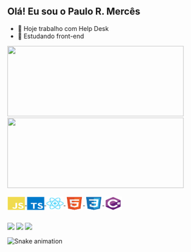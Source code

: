 ## Olá! Eu sou o Paulo R. Mercês

- 🔭 Hoje trabalho com Help Desk
- 🌱 Estudando front-end

<div>
    <a href="https://github.com/prmerces">
    <img height="160cm" width="400cm" src="https://github-readme-stats.vercel.app/api?username=prmerces&show_icons=true&theme=dark&include_all_commits=true&count_private=true"/>
    <img height="160cm" width="400cm" src="https://github-readme-stats.vercel.app/api/top-langs/?username=prmerces&layout=compact&langs_count=16&theme=dark"/>
</div>
<div style="display: inline_block"><br> 
    <img align="center" alt="Rafa-Js" height="30" width="40" src="https://raw.githubusercontent.com/devicons/devicon/master/icons/javascript/javascript-plain.svg">
    <img align="center" alt="Rafa-Js" height="30" width="40" src="https://raw.githubusercontent.com/devicons/devicon/master/icons/typescript/typescript-plain.svg">
    <img align="center" alt="Rafa-Js" height="30" width="40" src="https://raw.githubusercontent.com/devicons/devicon/master/icons/react/react-original.svg">
    <img align="center" alt="Rafa-Js" height="30" width="40" src="https://raw.githubusercontent.com/devicons/devicon/master/icons/html5/html5-original.svg">
    <img align="center" alt="Rafa-Js" height="30" width="40" src="https://raw.githubusercontent.com/devicons/devicon/master/icons/css3/css3-original.svg">
    <img align="center" alt="Rafa-Js" height="30" width="40" src="https://raw.githubusercontent.com/devicons/devicon/master/icons/csharp/csharp-original.svg">
</div>

##

<div>
  <a href="https://www.linkedin.com/in/paulo-ricardo-merces/"> <img src="https://img.shields.io/badge/LinkedIn-0077B5?style=for-the-badge&logo=linkedin&logoColor=white"></a>
  <a href="https://www.instagram.com/pr_merces/"><img src="https://img.shields.io/badge/Instagram-E4405F?style=for-the-badge&logo=instagram&logoColor=white"></a>
  <a href="https://code.visualstudio.com/"><img src="https://img.shields.io/badge/Visual_Studio_Code-0078D4?style=for-the-badge&logo=visual%20studio%20code&logoColor=white"></a>
</div>

![Snake animation](https://github.com/prmerces/prmerces/blob/output/github-contribution-grid-snake.svg)
